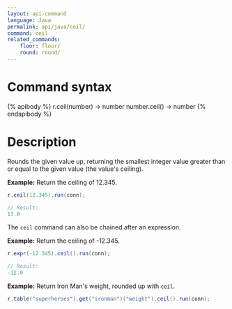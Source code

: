 ```yaml
---
layout: api-command
language: Java
permalink: api/java/ceil/
command: ceil
related_commands:
    floor: floor/
    round: round/
---
```

# Command syntax #

{% apibody %}
r.ceil(number) &rarr; number
number.ceil() &rarr; number
{% endapibody %}

# Description #

Rounds the given value up, returning the smallest integer value greater than or equal to the given value (the value's ceiling).

__Example:__ Return the ceiling of 12.345.

```java
r.ceil(12.345).run(conn);

// Result:
13.0
```

The `ceil` command can also be chained after an expression.

__Example:__ Return the ceiling of -12.345.

```java
r.expr(-12.345).ceil().run(conn);

// Result:
-12.0
```

__Example:__ Return Iron Man's weight, rounded up with `ceil`.

```java
r.table("superheroes").get("ironman")("weight").ceil().run(conn);
```
